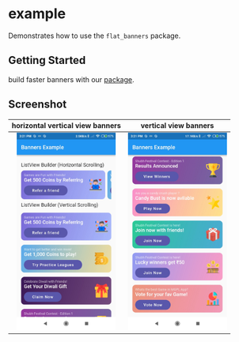 # example

Demonstrates how to use the `flat_banners` package.

## Getting Started

build faster banners with our [package](https://pub.dev/packages/flat_banners).

## Screenshot

|                horizontal vertical view banners                |                vertical view banners                |
| :------------------------------------------------------------: | :-------------------------------------------------: |
| <img src="assets/horizontal-vertical-view.jpg" height="400" /> | <img src="assets/vertical-view.jpg" height="400" /> |
